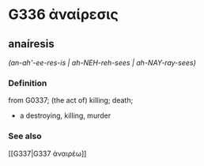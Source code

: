 # G336 ἀναίρεσις

## anaíresis

_(an-ah'-ee-res-is | ah-NEH-reh-sees | ah-NAY-ray-sees)_

### Definition

from G0337; (the act of) killing; death; 

- a destroying, killing, murder

### See also

[[G337|G337 ἀναιρέω]]
